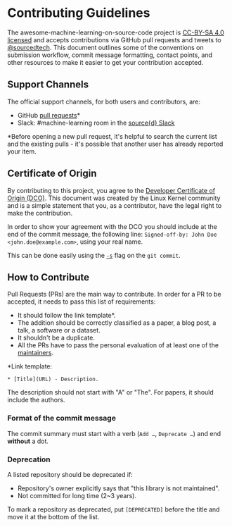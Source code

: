 # Contributing Guidelines

The awesome-machine-learning-on-source-code project is [CC-BY-SA 4.0 licensed](https://creativecommons.org/licenses/by-sa/4.0/) and accepts contributions via GitHub pull requests and tweets to [@sourcedtech](https://twitter.com/sourcedtech).
This document outlines some of the conventions on submission workflow, commit message formatting, contact points, and other resources to make it easier to get your contribution accepted.


## Support Channels

The official support channels, for both users and contributors, are:

- GitHub [pull requests](https://github.com/src-d/awesome-machine-learning-on-source-code/pulls)*
- Slack: #machine-learning room in the [source{d} Slack](https://join.slack.com/t/sourced-community/shared_invite/enQtMjc4Njk5MzEyNzM2LTFjNzY4NjEwZGEwMzRiNTM4MzRlMzQ4MmIzZjkwZmZlM2NjODUxZmJjNDI1OTcxNDAyMmZlNmFjODZlNTg0YWM)

*Before opening a new pull request, it's helpful to search the current list and the existing pulls - it's possible
that another user has already reported your item.

## Certificate of Origin

By contributing to this project, you agree to the [Developer Certificate of
Origin (DCO)](DCO). This document was created by the Linux Kernel community and is a
simple statement that you, as a contributor, have the legal right to make the
contribution.

In order to show your agreement with the DCO you should include at the end of the commit message,
the following line: `Signed-off-by: John Doe <john.doe@example.com>`, using your real name.

This can be done easily using the [`-s`](https://github.com/git/git/blob/b2c150d3aa82f6583b9aadfecc5f8fa1c74aca09/Documentation/git-commit.txt#L154-L161) flag on the `git commit`.

## How to Contribute

Pull Requests (PRs) are the main way to contribute.
In order for a PR to be accepted, it needs to pass this list of requirements:

- It should follow the link template*.
- The addition should be correctly classified as a paper, a blog post, a talk, a software or a dataset.
- It shouldn't be a duplicate.
- All the PRs have to pass the personal evaluation of at least one of the [maintainers](MAINTAINERS.md).

*Link template:

```
* [Title](URL) - Description.
```

The description should not start with "A" or "The". For papers, it should include the authors.

### Format of the commit message

The commit summary must start with a verb (`Add …`, `Deprecate …`) and end __without__ a dot.

### Deprecation

A listed repository should be deprecated if:

* Repository's owner explicitly says that "this library is not maintained".
* Not committed for long time (2~3 years).

To mark a repository as deprecated, put `[DEPRECATED]` before the title and move it at the bottom of the list.
